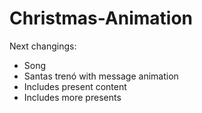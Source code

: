 # Christmas-Animation

Next changings:
- Song
- Santas trenó with message animation
- Includes present content
- Includes more presents